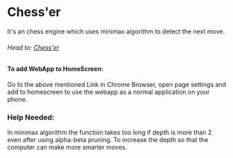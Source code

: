 # Chess'er

It's an chess engine which uses minimax algorithm to detect the next move.

###### Head to: [Chess'er](https://awesid.github.io/chess-er/)

#### To add WebApp to HomeScreen:
Go to the above mentioned Link in Chrome Browser, open page settings and add to homescreen to use the webapp as a normal application on your phone.


### Help Needed: 
In minimax algorithm the function takes too long if depth is more than 2 even after using alpha-beta pruning. To increase the depth so that the computer can make more smarter moves.

